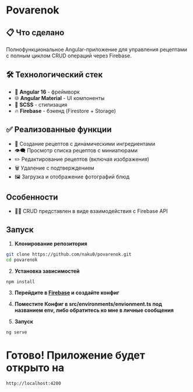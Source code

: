 # Povarenok

## 📋 Что сделано

Полнофункциональное Angular-приложение для управления рецептами с полным циклом CRUD операций через Firebase.

## 🛠 Технологический стек

- 👹 **Angular 16** - фреймворк
- 🌐 **Angular Material** - UI компоненты
- 💅 **SCSS** - стилизация
- 🔥 **Firebase** - бэкенд (Firestore + Storage)

## ✅ Реализованные функции

- 📝 Создание рецептов с динамическими ингредиентами
- 👁‍🗨 Просмотр списка рецептов с миниатюрами
- ✏️ Редактирование рецептов (включая изображения)
- 🗑 Удаление с подтверждением
- 🖼 Загрузка и отображение фотографий блюд

##  Особенности
- 👨‍💻 CRUD представлен в виде взаимодействия с Firebase API

## Запуск
1. **Клонирование репозитория**
```bash
git clone https://github.com/naku0/povarenok.git
cd povarenok
```
2. **Установка зависимостей**
```
npm install
```

3. **Перейдите в [Firebase](https://firebase.google.com/) и создайте конфиг**
   
4. **Поместите Конфиг в src/environments/envionment.ts под названием env, либо обратитесь ко мне в личные сообщения**
   
5. **Запуск**
```
ng serve
```

# Готово! Приложение будет открыто на
```
http://localhost:4200
```

